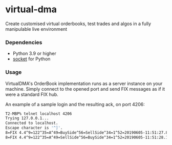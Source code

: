 # virtual-dma
Create customised virtual orderbooks, test trades and algos in a fully manipulable live environment

### Dependencies
* Python 3.9 or higher
* [socket](https://docs.python.org/3/library/socket.html) for Python

### Usage

VirtualDMA's OrderBook implementation runs as a server instance on your machine. Simply connect to the opened port and send FIX messages as if it were a standard FIX hub.

An example of a sample login and the resulting ack, on port 4206:

```bash
T2-MBP% telnet localhost 4206
Trying 127.0.0.1...
Connected to localhost.
Escape character is '^]'.
8=FIX 4.4^9=122^35=A^49=BuySide^56=SellSide^34=1^52=20190605-11:51:27.848^1128=9^98=0^108=30^141=Y^553=BuySideUser^554=BuyPassword^1137=9^10=079^
8=FIX 4.4^9=122^35=A^49=SellSide^56=BuySide^34=1^52=20190605-11:51:28.162^1128=9^98=0^108=30^141=Y^553=BuySideUser^1137=9^10=079^
```